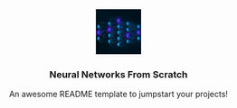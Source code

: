 <div align="center">
  <a href="https://github.com/othneildrew/Best-README-Template">
    <img src="images/neuralnets.jpg" alt="Logo" width="80" height="80">
  </a>

  <h3 align="center">Neural Networks From Scratch</h3>

  <p align="center">
    An awesome README template to jumpstart your projects!
    
  </p>
</div>